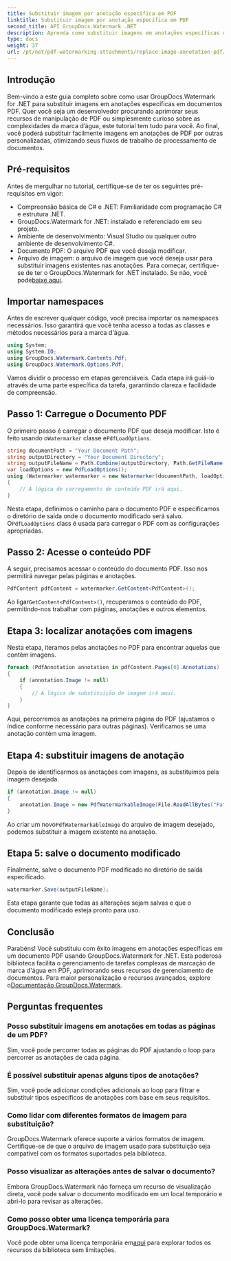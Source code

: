 ```yaml
---
title: Substituir imagem por anotação específica em PDF
linktitle: Substituir imagem por anotação específica em PDF
second_title: API GroupDocs.Watermark .NET
description: Aprenda como substituir imagens em anotações específicas de PDF usando GroupDocs.Watermark for .NET. Este guia detalhado cobre tudo, desde carregar documentos até salvar alterações.
type: docs
weight: 37
url: /pt/net/pdf-watermarking-attachments/replace-image-annotation-pdf/
---
```

## Introdução
Bem-vindo a este guia completo sobre como usar GroupDocs.Watermark for .NET para substituir imagens em anotações específicas em documentos PDF. Quer você seja um desenvolvedor procurando aprimorar seus recursos de manipulação de PDF ou simplesmente curioso sobre as complexidades da marca d’água, este tutorial tem tudo para você. Ao final, você poderá substituir facilmente imagens em anotações de PDF por outras personalizadas, otimizando seus fluxos de trabalho de processamento de documentos.
## Pré-requisitos
Antes de mergulhar no tutorial, certifique-se de ter os seguintes pré-requisitos em vigor:
- Compreensão básica de C# e .NET: Familiaridade com programação C# e estrutura .NET.
- GroupDocs.Watermark for .NET: instalado e referenciado em seu projeto.
- Ambiente de desenvolvimento: Visual Studio ou qualquer outro ambiente de desenvolvimento C#.
- Documento PDF: O arquivo PDF que você deseja modificar.
- Arquivo de imagem: o arquivo de imagem que você deseja usar para substituir imagens existentes nas anotações.
 Para começar, certifique-se de ter o GroupDocs.Watermark for .NET instalado. Se não, você pode[baixe aqui](https://releases.groupdocs.com/Watermark/net/).
## Importar namespaces
Antes de escrever qualquer código, você precisa importar os namespaces necessários. Isso garantirá que você tenha acesso a todas as classes e métodos necessários para a marca d'água.
```csharp
using System;
using System.IO;
using GroupDocs.Watermark.Contents.Pdf;
using GroupDocs.Watermark.Options.Pdf;
```
Vamos dividir o processo em etapas gerenciáveis. Cada etapa irá guiá-lo através de uma parte específica da tarefa, garantindo clareza e facilidade de compreensão.
## Passo 1: Carregue o Documento PDF
 O primeiro passo é carregar o documento PDF que deseja modificar. Isto é feito usando o`Watermarker` classe e`PdfLoadOptions`.

```csharp
string documentPath = "Your Document Path";
string outputDirectory = "Your Document Directory";
string outputFileName = Path.Combine(outputDirectory, Path.GetFileName(documentPath));
var loadOptions = new PdfLoadOptions();
using (Watermarker watermarker = new Watermarker(documentPath, loadOptions))
{
    // A lógica de carregamento de conteúdo PDF irá aqui.
}
```
 Nesta etapa, definimos o caminho para o documento PDF e especificamos o diretório de saída onde o documento modificado será salvo. O`PdfLoadOptions` class é usada para carregar o PDF com as configurações apropriadas.
## Passo 2: Acesse o conteúdo PDF
A seguir, precisamos acessar o conteúdo do documento PDF. Isso nos permitirá navegar pelas páginas e anotações.

```csharp
PdfContent pdfContent = watermarker.GetContent<PdfContent>();
```
 Ao ligar`GetContent<PdfContent>()`, recuperamos o conteúdo do PDF, permitindo-nos trabalhar com páginas, anotações e outros elementos.
## Etapa 3: localizar anotações com imagens
Nesta etapa, iteramos pelas anotações no PDF para encontrar aquelas que contêm imagens.

```csharp
foreach (PdfAnnotation annotation in pdfContent.Pages[0].Annotations)
{
    if (annotation.Image != null)
    {
        // A lógica de substituição de imagem irá aqui.
    }
}
```
Aqui, percorremos as anotações na primeira página do PDF (ajustamos o índice conforme necessário para outras páginas). Verificamos se uma anotação contém uma imagem.
## Etapa 4: substituir imagens de anotação
Depois de identificarmos as anotações com imagens, as substituímos pela imagem desejada.

```csharp
if (annotation.Image != null)
{
    annotation.Image = new PdfWatermarkableImage(File.ReadAllBytes("Path to Your Image File"));
}
```
 Ao criar um novo`PdfWatermarkableImage` do arquivo de imagem desejado, podemos substituir a imagem existente na anotação.
## Etapa 5: salve o documento modificado
Finalmente, salve o documento PDF modificado no diretório de saída especificado.

```csharp
watermarker.Save(outputFileName);
```
Esta etapa garante que todas as alterações sejam salvas e que o documento modificado esteja pronto para uso.
## Conclusão
Parabéns! Você substituiu com êxito imagens em anotações específicas em um documento PDF usando GroupDocs.Watermark for .NET. Esta poderosa biblioteca facilita o gerenciamento de tarefas complexas de marcação de marca d'água em PDF, aprimorando seus recursos de gerenciamento de documentos. Para maior personalização e recursos avançados, explore o[Documentação GroupDocs.Watermark](https://reference.groupdocs.com/Watermark/net/).
## Perguntas frequentes
### Posso substituir imagens em anotações em todas as páginas de um PDF?
Sim, você pode percorrer todas as páginas do PDF ajustando o loop para percorrer as anotações de cada página.
### É possível substituir apenas alguns tipos de anotações?
Sim, você pode adicionar condições adicionais ao loop para filtrar e substituir tipos específicos de anotações com base em seus requisitos.
### Como lidar com diferentes formatos de imagem para substituição?
GroupDocs.Watermark oferece suporte a vários formatos de imagem. Certifique-se de que o arquivo de imagem usado para substituição seja compatível com os formatos suportados pela biblioteca.
### Posso visualizar as alterações antes de salvar o documento?
Embora GroupDocs.Watermark não forneça um recurso de visualização direta, você pode salvar o documento modificado em um local temporário e abri-lo para revisar as alterações.
### Como posso obter uma licença temporária para GroupDocs.Watermark?
 Você pode obter uma licença temporária em[aqui](https://purchase.groupdocs.com/temporary-license/) para explorar todos os recursos da biblioteca sem limitações.